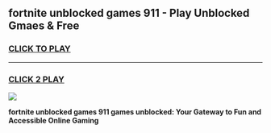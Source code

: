 
## fortnite unblocked games 911 - Play Unblocked Gmaes & Free
<h3>
<a href="https://premium.freeplayer.one?title=fortnite_unblocked_games_911&ref=19F">CLICK TO PLAY</a></h3>
<hr>

<h3>
<a href="https://premium.freeplayer.one?title=fortnite_unblocked_games_911&ref=19F">CLICK 2 PLAY</a>
  
</h3>

<a href="https://premium.freeplayer.one?title=fortnite_unblocked_games_911&ref=19F/"><img src="https://clearcache.store/games.png"></a>


**fortnite unblocked games 911 games unblocked: Your Gateway to Fun and Accessible Online Gaming**

